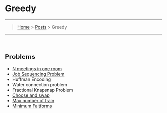 # Greedy
---
> [Home](../index.md) > [Posts](../posts.md) > Greedy
---

<br>

## Problems

* [N meetings in one room](n_meeting_room.cpp)
* [Job Sequencing Problem](job_seq_prob.cpp)
* Huffman Encoding
* Water connection problem
* Fractional Knapsnap Problem
* [Choose and swap](choose_and_swap.cpp)
* [Max number of train](https://www.geeksforgeeks.org/maximum-trains-stoppage-can-provided/)
* [Minimum Faltforms](minimum_platforms.cpp)




